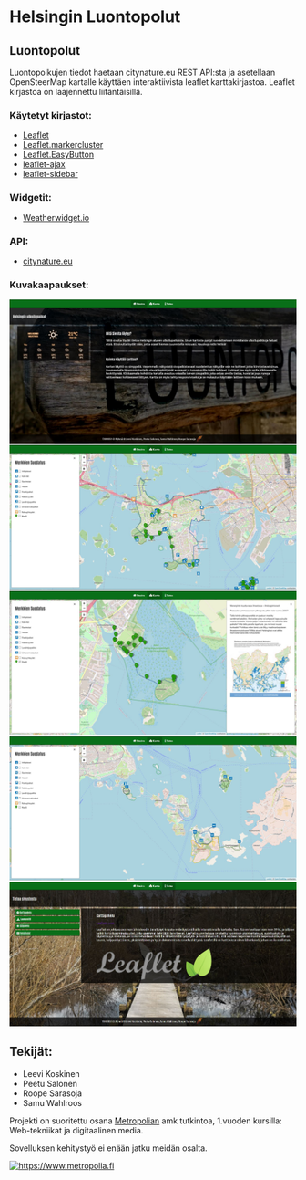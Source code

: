 # Helsingin Luontopolut

## Luontopolut

Luontopolkujen tiedot haetaan citynature.eu REST API:sta ja asetellaan OpenSteerMap kartalle käyttäen interaktiivista leaflet karttakirjastoa. Leaflet kirjastoa on laajennettu liitäntäisillä.

### Käytetyt kirjastot:
- [Leaflet](https://leafletjs.com)
- [Leaflet.markercluster](https://github.com/Leaflet/Leaflet.markercluster)
- [Leaflet.EasyButton](https://github.com/CliffCloud/Leaflet.EasyButton)
- [leaflet-ajax](https://github.com/calvinmetcalf/leaflet-ajax)
- [leaflet-sidebar](https://github.com/Turbo87/leaflet-sidebar)

### Widgetit:
- [Weatherwidget.io](https://weatherwidget.io)

### API:
- [citynature.eu](https://citynature.eu/fi/kehittajille/)

### Kuvakaapaukset:

<img src="img/screenshots/20211305_1231.jpg" width="512" alt="Etusivulla näkyy tietoa mitä sivustolta löytyy ja helsingin sää" title="Etusivu">
<img src="img/screenshots/20211305_1232.jpg" width="512" alt="Kartta jossa näkyy vallisaaren luontopolut ja siihen kuuluvat kohteet" title="Kartta: Vallisaari">
<img src="img/screenshots/20211305_1233.jpg" width="512" alt="Kartalla Viikin vanhankaupingin luontopolku" title="Kartta: Vanhakaupunki">
<img src="img/screenshots/20211305_1234.jpg" width="512" alt="Kartassa käytetty merkkien suodatusta niin että vain vessat näkyvät" title="Merkkien suodatus">
<img src="img/screenshots/20211305_1235.jpg" width="512" alt="Tietoa sivun näkymä" title="Tietoa sivu">

## Tekijät:
- Leevi Koskinen
- Peetu Salonen
- Roope Sarasoja
- Samu Wahlroos

Projekti on suoritettu osana [Metropolian](https://www.metropolia.fi) amk tutkintoa, 1.vuoden kursilla: Web-tekniikat ja digitaalinen media.

Sovelluksen kehitystyö ei enään jatku meidän osalta.
<p>
 <a href="https://www.metropolia.fi">
<img src="https://www.metropolia.fi/themes/basic/images/metropolia.svg" width="258" alt="https://www.metropolia.fi" title="https://www.metropolia.fi">
 </a>
</p>
